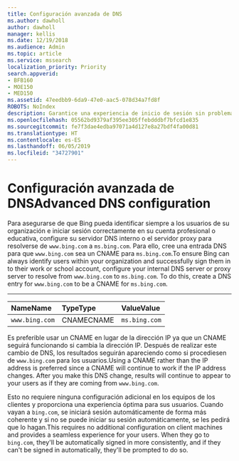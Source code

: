 ```yaml
---
title: Configuración avanzada de DNS
ms.author: dawholl
author: dawholl
manager: kellis
ms.date: 12/19/2018
ms.audience: Admin
ms.topic: article
ms.service: mssearch
localization_priority: Priority
search.appverid:
- BFB160
- MOE150
- MED150
ms.assetid: 47eedbb9-6da9-47e0-aac5-078d34a7fd8f
ROBOTS: NoIndex
description: Garantice una experiencia de inicio de sesión sin problemas para los usuarios mediante la configuración del servidor DNS con CNAME
ms.openlocfilehash: 05562bd9379af395ee305ffebdddbf7bfcd1e835
ms.sourcegitcommit: fe7f3dae4edba97071a4d127e8a27bdf4fa00d81
ms.translationtype: HT
ms.contentlocale: es-ES
ms.lasthandoff: 06/05/2019
ms.locfileid: "34727901"
---
```

# <a name="advanced-dns-configuration"></a><span data-ttu-id="0d63d-103">Configuración avanzada de DNS</span><span class="sxs-lookup"><span data-stu-id="0d63d-103">Advanced DNS configuration</span></span>


<span data-ttu-id="0d63d-p101">Para asegurarse de que Bing pueda identificar siempre a los usuarios de su organización e iniciar sesión correctamente en su cuenta profesional o educativa, configure su servidor DNS interno o el servidor proxy para resolverse de `www.bing.com` a `ms.bing.com`. Para ello, cree una entrada DNS para que `www.bing.com` sea un CNAME para `ms.bing.com`.</span><span class="sxs-lookup"><span data-stu-id="0d63d-p101">To ensure Bing can always identify users within your organization and successfully sign them in to their work or school account, configure your internal DNS server or proxy server to resolve from `www.bing.com` to `ms.bing.com`. To do this, create a DNS entry for `www.bing.com` to be a CNAME for `ms.bing.com`.</span></span>
  
****

|<span data-ttu-id="0d63d-106">**Name**</span><span class="sxs-lookup"><span data-stu-id="0d63d-106">**Name**</span></span>|<span data-ttu-id="0d63d-107">**Type**</span><span class="sxs-lookup"><span data-stu-id="0d63d-107">**Type**</span></span>|<span data-ttu-id="0d63d-108">**Value**</span><span class="sxs-lookup"><span data-stu-id="0d63d-108">**Value**</span></span>|
|:-----|:-----|:-----|
|`www.bing.com`  <br/> |<span data-ttu-id="0d63d-109">CNAME</span><span class="sxs-lookup"><span data-stu-id="0d63d-109">CNAME</span></span>  <br/> |`ms.bing.com`  <br/> |
   
<span data-ttu-id="0d63d-p102">Es preferible usar un CNAME en lugar de la dirección IP ya que un CNAME seguirá funcionando si cambia la dirección IP. Después de realizar este cambio de DNS, los resultados seguirán apareciendo como si procediesen de `www.bing.com` para los usuarios.</span><span class="sxs-lookup"><span data-stu-id="0d63d-p102">Using a CNAME rather than the IP address is preferred since a CNAME will continue to work if the IP address changes. After you make this DNS change, results will continue to appear to your users as if they are coming from `www.bing.com`.</span></span> 
  
<span data-ttu-id="0d63d-p103">Esto no requiere ninguna configuración adicional en los equipos de los clientes y proporciona una experiencia óptima para sus usuarios. Cuando vayan a `bing.com`, se iniciará sesión automáticamente de forma más coherente y si no se puede iniciar su sesión automáticamente, se les pedirá que lo hagan.</span><span class="sxs-lookup"><span data-stu-id="0d63d-p103">This requires no additional configuration on client machines and provides a seamless experience for your users. When they go to `bing.com`, they'll be automatically signed in more consistently, and if they can't be signed in automatically, they'll be prompted to do so.</span></span>
